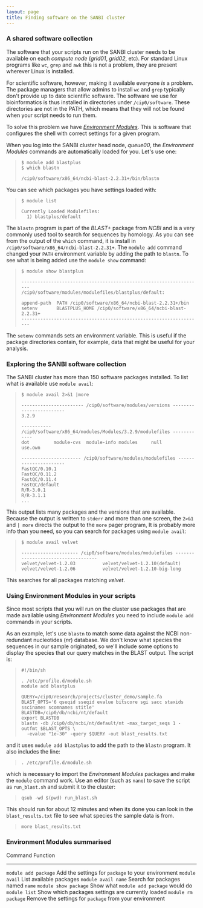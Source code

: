 ```yaml
---
layout: page
title: Finding software on the SANBI cluster
---
```

### A shared software collection

The software that your scripts run on the SANBI cluster needs to be available on each
*compute node* (*grid01*, *grid02*, etc). For standard Linux programs like `wc`,
`grep` and `awk` this is not a problem, they are present wherever Linux is installed.

For scientific software, however, making it available everyone *is* a problem. The
package managers that allow admins to install `wc` and `grep` typically don't provide
up to date scientific software. The software we use for bioinformatics is thus installed
in directories under `/cip0/software`. These directories are not in the PATH, which means
that they will not be found when your script needs to run them.

To solve this problem we have *[Environment Modules](http://modules.sourceforge.net/)*.
This is software that configures the shell with correct settings for a given program.

When you log into the SANBI cluster head node, *queue00*, the *Environment Modules*
commands are automatically loaded for you. Let's use one:

> ~~~ {.input}
> $ module add blastplus
> $ which blastn
> ~~~
> ~~~ {.output}
> /cip0/software/x86_64/ncbi-blast-2.2.31+/bin/blastn
> ~~~

You can see which packages you have settings loaded with:

> ~~~ {.input}
> $ module list
> ~~~
> ~~~ {.output}
> Currently Loaded Modulefiles:
>   1) blastplus/default
> ~~~

The `blastn` program is part of the *BLAST+* package from *NCBI* and is a very commonly
used tool to search for sequences by homology. As you can see from the output of the 
`which` command, it is install in `/cip0/software/x86_64/ncbi-blast-2.2.31+`. The
`module add` command changed your `PATH` environment variable by adding the path to
`blastn`. To see what is being added use the `module show` command:

> ~~~ {.input}
> $ module show blastplus
> ~~~
> ~~~ {.output}
> -------------------------------------------------------------------
> /cip0/software/modules/modulefiles/blastplus/default:
> 
> append-path  PATH /cip0/software/x86_64/ncbi-blast-2.2.31+/bin 
> setenv       BLASTPLUS_HOME /cip0/software/x86_64/ncbi-blast-2.2.31+ 
> -------------------------------------------------------------------
> ~~~

The `setenv` commands sets an environment variable. This is useful if
the package directories contain, for example, data that might be useful
for your analysis.

### Exploring the SANBI software collection

The SANBI cluster has more than 150 software packages installed. To list what is
available use `module avail`:

> ~~~ {.input}
> $ module avail 2>&1 |more
> ~~~
> ~~~ {.output}
> ----------------------- /cip0/software/modules/versions ------------------------
> 3.2.9
> 
> ----------- /cip0/software/x86_64/modules/Modules/3.2.9/modulefiles ------------
> dot         module-cvs  module-info modules     null        use.own
> 
> ---------------------- /cip0/software/modules/modulefiles ----------------------
> FastQC/0.10.1
> FastQC/0.11.2
> FastQC/0.11.4
> FastQC/default
> R/R-3.0.1
> R/R-3.1.1
> ...
> ~~~

This output lists many packages and the versions that are available. Because the output is
written to `stderr` and more than one screen, the `2>&1` and `| more` directs the output
to the `more` pager program, It is probably more
info than you need, so you can search for packages using `module avail`:

> ~~~ {.input}
> $ module avail velvet
> ~~~
> ~~~ {.output}
> --------------------- /cip0/software/modules/modulefiles -----------------------------------
> velvet/velvet-1.2.03          velvet/velvet-1.2.10(default)
> velvet/velvet-1.2.06          velvet/velvet-1.2.10-big-long
> ~~~

This searches for all packages matching *velvet*.

### Using Environment Modules in your scripts

Since most scripts that you will run on the cluster use packages that are made available
using *Environment Modules* you need to include `module add` commands in your scripts.

As an example, let's use `blastn` to match some data against the NCBI non-redundant
nucleotides (*nr*) database. We don't know what species the sequences in our sample
originated, so we'll include some options to display the species that our query
matches in the BLAST output. The script is:

> ~~~ {.input}
> #!/bin/sh
> 
> . /etc/profile.d/module.sh
> module add blastplus
> 
> QUERY=/cip0/research/projects/cluster_demo/sample.fa
> BLAST_OPTS='6 qseqid sseqid evalue bitscore sgi sacc staxids sscinames scomnames stitle'
> BLASTDB=/cip0/db/ncbi/nt/default
> export BLASTDB
> blastn -db /cip0/db/ncbi/nt/default/nt -max_target_seqs 1 -outfmt $BLAST_OPTS \
>   -evalue "1e-30" -query $QUERY -out blast_results.txt
> ~~~

and it uses `module add blastplus` to add the path to the `blastn` program. It also includes the line:

> ~~~ {.input}
> . /etc/profile.d/module.sh
> ~~~

which is necessary to import the *Environment Modules* packages and make the `module` command work. Use
an editor (such as `nano`) to save the script as `run_blast.sh` and submit it to the cluster:

> ~~~ {.input}
> qsub -wd $(pwd) run_blast.sh
> ~~~

This should run for about 12 minutes and when its done you can look in the `blast_results.txt` file
to see what species the sample data is from.

> ~~~ {.input}
> more blast_results.txt
> ~~~

### Environment Modules summarised

Command                Function
-------                --------
`module add package`   Add the settings for `package` to your environment
`module avail`         List available packages
`module avail name`    Search for packages named `name`
`module show package`  Show what `module add package` would do
`module list`          Show which packages settings are currently loaded
`module rm package`    Remove the settings for `package` from your environment